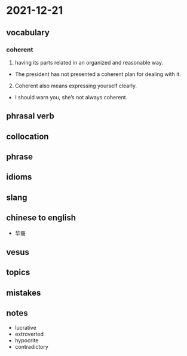 # 2021-12-21
## vocabulary
### coherent
1. having its parts related in an organized and reasonable way.
- The president has not presented a coherent plan for dealing with it.
 
2. Coherent also means expressing yourself clearly.
- I should warn you, she’s not always coherent.

## phrasal verb

## collocation

## phrase

## idioms

## slang

## chinese to english
- 华裔

## vesus

## topics

## mistakes

## notes
- lucrative
- extroverted
- hypocrite
- contradictory